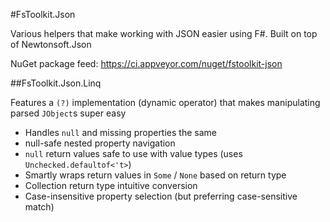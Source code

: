 #FsToolkit.Json

Various helpers that make working with JSON easier using F#. Built on top of Newtonsoft.Json

NuGet package feed: https://ci.appveyor.com/nuget/fstoolkit-json

##FsToolkit.Json.Linq

Features a `(?)` implementation (dynamic operator) that makes manipulating parsed `JObject`s super easy
  - Handles `null` and missing properties the same
  - null-safe nested property navigation
  - `null` return values safe to use with value types (uses `Unchecked.defaultof<'t>`)
  - Smartly wraps return values in `Some` / `None` based on return type
  - Collection return type intuitive conversion
  - Case-insensitive property selection (but preferring case-sensitive match) 
